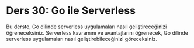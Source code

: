 # Ders 30: Go ile Serverless

Bu derste, Go dilinde serverless uygulamaları nasıl geliştireceğinizi öğreneceksiniz. Serverless kavramını ve avantajlarını öğrenecek, Go dilinde serverless uygulamaları nasıl geliştirebileceğinizi göreceksiniz.
